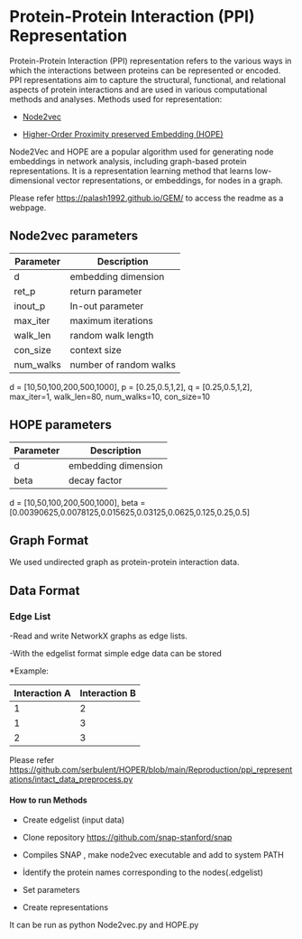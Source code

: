 # Protein-Protein Interaction (PPI) Representation

Protein-Protein Interaction (PPI) representation refers to the various ways in which the interactions between proteins can be represented or encoded. PPI representations aim to capture the structural, functional, and relational aspects of protein interactions and are used in various computational methods and analyses.
Methods used for representation:

* [Node2vec](https://www.kdd.org/kdd2016/papers/files/rfp0218-groverA.pdf)

* [Higher-Order Proximity preserved Embedding (HOPE)](https://www.kdd.org/kdd2016/papers/files/rfp0184-ouA.pdf)

Node2Vec and HOPE are a popular algorithm used for generating node embeddings in network analysis, including graph-based protein representations. It is a representation learning method that learns low-dimensional vector representations, or embeddings, for nodes in a graph.

Please refer https://palash1992.github.io/GEM/ to access the readme as a webpage.

## Node2vec parameters
| Parameter  |Description|
| ------------| ------------|
|       d     |  embedding dimension   |
|     ret_p   |        return parameter    |
|    inout_p  |       In-out parameter    |
|   max_iter  |        maximum iterations    |
|   walk_len  |        random walk length    |
|   con_size  |        context size    |
|   num_walks |         number of random walks    |


d = [10,50,100,200,500,1000],
p = [0.25,0.5,1,2],
q = [0.25,0.5,1,2],
max_iter=1,
walk_len=80,
num_walks=10,
con_size=10

## HOPE parameters

| Parameter  |Description|
| ------------| ------------|
|       d     |  embedding dimension   |
|      beta     |  decay factor  |

d = [10,50,100,200,500,1000],
beta = [0.00390625,0.0078125,0.015625,0.03125,0.0625,0.125,0.25,0.5]

## Graph Format
We used undirected graph as protein-protein interaction data.

## Data Format
### Edge List
-Read and write NetworkX graphs as edge lists.

-With the edgelist format simple edge data can be stored

*Example:
 
|Interaction A|Interaction B|
| ------------| ------------|
|       1     |        2    |
|       1     |        3    |
|       2     |        3    |


Please refer https://github.com/serbulent/HOPER/blob/main/Reproduction/ppi_representations/intact_data_preprocess.py 

#### How to run Methods

* Create edgelist (input data)

* Clone repository   https://github.com/snap-stanford/snap 

* Compiles SNAP , make node2vec executable and add to system PATH

* İdentify the protein names corresponding to the nodes(.edgelist)

* Set parameters

* Create representations

It can be run  as python Node2vec.py and HOPE.py



